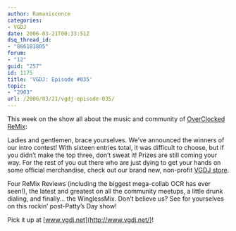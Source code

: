 ```yaml
---
author: Ramaniscence
categories:
- VGDJ
date: 2006-03-21T00:33:51Z
dsq_thread_id:
- "866181805"
forum:
- "12"
guid: "257"
id: 1175
title: 'VGDJ: Episode #035'
topic:
- "2903"
url: /2006/03/21/vgdj-episode-035/
---
```


This week on the show all about the music and community of [OverClocked ReMix](http://www.ocremix.org/): 

Ladies and gentlemen, brace yourselves. We&#8217;ve announced the winners of our intro contest! With sixteen entries total, it was difficult to choose, but if you didn&#8217;t make the top three, don&#8217;t sweat it! Prizes are still coming your way. For the rest of you out there who are just dying to get your hands on some official merchandise, check out our brand new, non-profit [VGDJ store](http://www.cafepress.com/vgdj).
  
Four ReMix Reviews (including the biggest mega-collab OCR has ever seen!), the latest and greatest on all the community meetups, a little drunk dialing, and finally&#8230; the WinglessMix. Don&#8217;t believe us? See for yourselves on this rockin&#8217; post-Patty&#8217;s Day show!

Pick it up at [www.vgdj.net](http://www.vgdj.net/)!